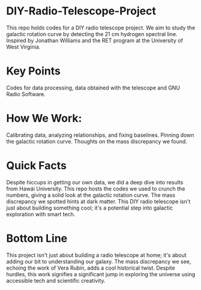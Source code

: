 # DIY-Radio-Telescope-Project

This repo holds codes for a DIY radio telescope project. We aim to study the galactic rotation curve by detecting the 21 cm hydrogen spectral line. Inspired by Jonathan Williams and the RET program at the University of West Virginia.

# Key Points
Codes for data processing, data obtained with the telescope and GNU Radio Software.

# How We Work:

Calibrating data, analyzing relationships, and fixing baselines.
Pinning down the galactic rotation curve.
Thoughts on the mass discrepancy we found.

# Quick Facts
Despite hiccups in getting our own data, we did a deep dive into results from Hawái University. This repo hosts the codes we used to crunch the numbers, giving a solid look at the galactic rotation curve.
 The mass discrepancy we spotted hints at dark matter. This DIY radio telescope isn't just about building something cool; it's a potential step into galactic exploration with smart tech.

# Bottom Line
This project isn't just about building a radio telescope at home; it's about adding our bit to understanding our galaxy. The mass discrepancy we see, echoing the work of Vera Rubin, adds a cool historical twist. Despite hurdles, this work signifies a significant jump in exploring the universe using accessible tech and scientific creativity.







